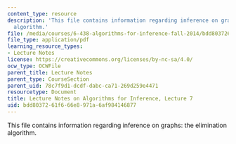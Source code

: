 ```yaml
---
content_type: resource
description: 'This file contains information regarding inference on graphs: the elimination
  algorithm.'
file: /media/courses/6-438-algorithms-for-inference-fall-2014/bdd8037261f666e8971a6af984146877_MIT6_438F14_Lec7.pdf
file_type: application/pdf
learning_resource_types:
- Lecture Notes
license: https://creativecommons.org/licenses/by-nc-sa/4.0/
ocw_type: OCWFile
parent_title: Lecture Notes
parent_type: CourseSection
parent_uid: 78c7f9d1-dcdf-dabc-ca71-269d259e4471
resourcetype: Document
title: Lecture Notes on Algorithms for Inference, Lecture 7
uid: bdd80372-61f6-66e8-971a-6af984146877
---
```

This file contains information regarding inference on graphs: the elimination algorithm.